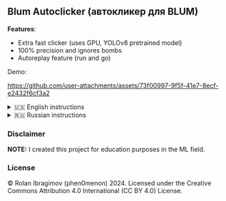 ## Blum Autoclicker (автокликер для BLUM)

**Features**:

- Extra fast clicker (uses GPU, YOLOv8 pretrained model)
- 100% precision and ignores bombs
- Autoreplay feature (run and go)


Demo:

https://github.com/user-attachments/assets/73f00997-9f5f-41e7-8ecf-e2432f6cf3a2


<details>
  <summary>🇺🇸 English instructions</summary>
  <br />

  **Works with the recent (14.07.2024) update.**

  ### Installation
  
  1. Clone the repository
  2. Install Python >= 3.8 (https://www.python.org/downloads/)
  3. Install requirements:
  ```
  # base requirements
  pip install -r requirements.txt
  # pytorch with CUDA enabled
  pip install torch torchvision torchaudio --index-url https://download.pytorch.org/whl/cu118
  ```
  3. Run in the cmd:
  ```
  python main.py
  ```
  4. Follow instructions given in the cmd

  ### Possible problems

  All problems may occur because of PyTorch installed without CUDA support. To fix that, run the following commands:
  ```
  # uninstall existing packages first
  pip uninstall torch torchvision torchaudio
  
  pip install torch torchvision torchaudio --index-url https://download.pytorch.org/whl/cu118
  ```
  
</details>

<details>
  <summary>🇷🇺 Russian instructions</summary>

  ### Установка:

1. Клонируйте репозиторий (скачать)
2. Нужен Python >= 3.8 (https://www.python.org/downloads/)
3. Установка зависимостей:
```
# Общие зависимости проекта
pip install -r requirements.txt

# Пакеты, чтобы компьютерное зрение работало на GPU, а не на CPU
pip install torch torchvision torchaudio --index-url https://download.pytorch.org/whl/cu118
```
4. Запустить скрипт:
```
python main.py
```
5. Следовать инструкции :)

### Возможные проблемы

<details>
  <summary>Кликер медленно работает!</summary>

  Нужно переустановить PyTorch с CUDA:
  ```
  # uninstall existing packages first
  pip uninstall torch torchvision torchaudio
  
  pip install torch torchvision torchaudio --index-url https://download.pytorch.org/whl/cu118
  ```
</details>

<details>
  <summary>Вылазит какая-то ошибка!</summary>

  Попробовать переустановить PyTorch с CUDA:

  ```
  # uninstall existing packages first
  pip uninstall torch torchvision torchaudio
  
  pip install torch torchvision torchaudio --index-url https://download.pytorch.org/whl/cu118
  ```

  Если ошибка все еще есть - создавайте [issue](https://github.com/phen0menon/blum-autoclicker/issues) 
</details>
</details>

### Disclaimer

**NOTE:** I created this project for education purposes in the ML field.

### License

© Rolan Ibragimov (phen0menon) 2024. Licensed under the Creative Commons Attribution 4.0 International (CC BY 4.0) License.
